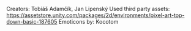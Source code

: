 Creators: Tobiáš Adamčík, Jan Lipenský
Used third party assets: https://assetstore.unity.com/packages/2d/environments/pixel-art-top-down-basic-187605
Emoticons by: Kocotom
